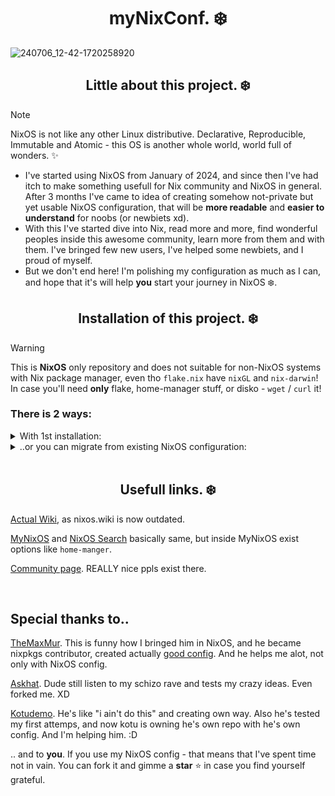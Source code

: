 <h1 align=center>myNixConf. ❄️</h1>

![240706_12-42-1720258920](https://github.com/s0me1newithhand7s/myNixConf/assets/117505144/15ae1a67-5e63-4333-a0ab-c948e63d7d70)


<h2 align=center>Little about this project. ❄️</h2>

> [!NOTE] 
> NixOS is not like any other Linux distributive. Declarative, Reproducible, Immutable and Atomic - this OS is another whole world, world full of wonders. ✨

* I've started using NixOS from January of 2024, and since then I've had itch to make something usefull for Nix community and NixOS in general. After 3 months I've came to idea of creating somehow not-private but yet usable NixOS configuration, that will be **more readable** and **easier to understand** for noobs (or newbiets xd).
* With this I've started dive into Nix, read more and more, find wonderful peoples inside this awesome community, learn more from them and with them. I've bringed few new users, I've helped some newbiets, and I proud of myself.
* But we don't end here! I'm polishing my configuration as much as I can, and hope that it's will help **you** start your journey in NixOS ❄️.


<h2 align=center>Installation of this project. ❄️</h2>

> [!WARNING]
> This is **NixOS** only repository and does not suitable for non-NixOS systems with Nix package manager, even tho `flake.nix` have `nixGL` and `nix-darwin`!
> In case you'll need **only** flake, home-manager stuff, or disko - `wget` / `curl` it!

### There is 2 ways:

<details><summary>With 1st installation:</summary>

   1. Enter `nix-shell` with your desire text editor and git.
   2. Clone this repo!
   3. `cd` into repo directory.
   4. Edit `disko.nix`, more about disko [here](https://github.com/nix-community/disko). 🪩
   5. Run `nix --experimental-features "nix-command flakes" run github:nix-community/disko -- --mode disko disk.nix` to partition your disks!
   6. Mount disks, I hope this isn't hard part for you.
   7. Now `nixos-generate-config --root /mnt`
   8. Open new terminal / tty session or use tmux, you'll need to copy some info from `hw-conf.nix` that nixos generates.
   9. Paste 'em inside new configuration's modules.
   10. Configure existing modules according to your needs.
   11. Add new modulse in case you'll find them necessary.
   12. Edit `flake.nix`, `home.nix` and delete `disko.nix`, with unused modules.
   13. Triple-check everything.
   14. And now we roll! Remove **files** inside generated `/mnt/etc/nixos`, not the directory itself.
   15. Move new configuration inside `/mnt/etc/nixos`.
   16. And you did it! After `nixos-install --flake /mnt/etc/nixos/.#hostname` and debugging some rookie mistakes you'll find youself with fresh shiny NixOS ❄️! 

</details>

<details><summary>..or you can migrate from existing NixOS configuration:</summary>

   1. Enter `nix-shell` with your desire text editor and git.
   2. Clone this repo!
   3. `cd` into repo directory.
   5. Open new terminal, we need to copy your existing configuration from `/etc/nixos`.
   6. But before transition, **backup** existing configuration, `mkdir /etc/nixbackup` and `cp -r /etc/nixos /etc/nixbackup`.
   7. Open your existing configuration.
   8. Paste needed options inside new configuration's modules.
   9. Configure existing modules according to your needs.
   10. Add new modulse in case you'll find them necessary.
   11. Edit `flake.nix`, `home.nix` and delete `disko.nix`, with unused modules.
   12. Triple-check everything.
   13. Delete existing files inside `/etc/nixos`.
   14. Move new configuration inside `/etc/nixos`.
   15. Use `nixos-rebuild test --flake /etc/nixos/.#` for debbugging!
   16. After that - `nixos-rebuild boot --flake /etc/nixos/.# --upgrade-all` and reboot into your new NixOS ❄️!

</details>

<br>

<h2 align=center>Usefull links. ❄️</h2>

[Actual Wiki](https://wiki.nixos.org/), as nixos.wiki is now outdated.

[MyNixOS](https://mynixos.com/) and [NixOS Search](https://search.nixos.org/) basically same, but inside MyNixOS exist options like `home-manger`.

[Community page](https://nixos.org/community/). REALLY nice ppls exist there.

<br>

<h2>Special thanks to..</h2>

[TheMaxMur](https://github.com/themaxmur). This is funny how I bringed him in NixOS, and he became nixpkgs contributor, created actually [good config](https://github.com/TheMaxMur/NixOS-Configuration). And he helps me alot, not only with NixOS config.

[Askhat](https://github.com/aski425). Dude still listen to my schizo rave and tests my crazy ideas. Even forked me. XD

[Kotudemo](https://github.com/kotudemo). He's like "i ain't do this" and creating own way. Also he's tested my first attemps, and now kotu is owning he's own repo with he's own config. And I'm helping him. :D

.. and to **you**. If you use my NixOS config - that means that I've spent time not in vain. You can fork it and gimme a **star** ⭐ in case you find yourself grateful.
